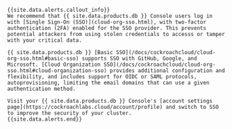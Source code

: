     {{site.data.alerts.callout_info}}
    We recommend that {{ site.data.products.db }} Console users log in with [Single Sign-On (SSO)](cloud-org-sso.html), with two-factor authentication (2FA) enabled for the SSO provider. This prevents potential attackers from using stolen credentials to accesss or tamper with your critical data.

    {{ site.data.products.db }} [Basic SSO](/docs/cockroachcloud/cloud-org-sso.html#basic-sso) supports SSO with GitHub, Google, and Microsoft. [Cloud Organization SSO](/docs/cockroachcloud/cloud-org-sso.html#cloud-organization-sso) provides additional configuration and flexibility, and includes support for OIDC or SAML protocols, autoprovisioning, limiting the email domains that can use a given authentication method.

    Visit your {{ site.data.products.db }} Console's [account settings page](https://cockroachlabs.cloud/account/profile) and switch to SSO to improve the security of your cluster.
    {{site.data.alerts.end}}
